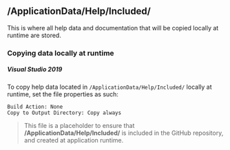 ﻿## /ApplicationData/Help/Included/

This is where all help data and documentation that will be copied locally at runtime are stored.

### Copying data locally at runtime
##### Visual Studio 2019
To copy help data located in `/ApplicationData/Help/Included/` locally at runtime, set the file properties as such:
```
Build Action: None
Copy to Output Directory: Copy always
```

> This file is a placeholder to ensure that **/ApplicationData/Help/Included/** is included in the GitHub repository, and created at application runtime.